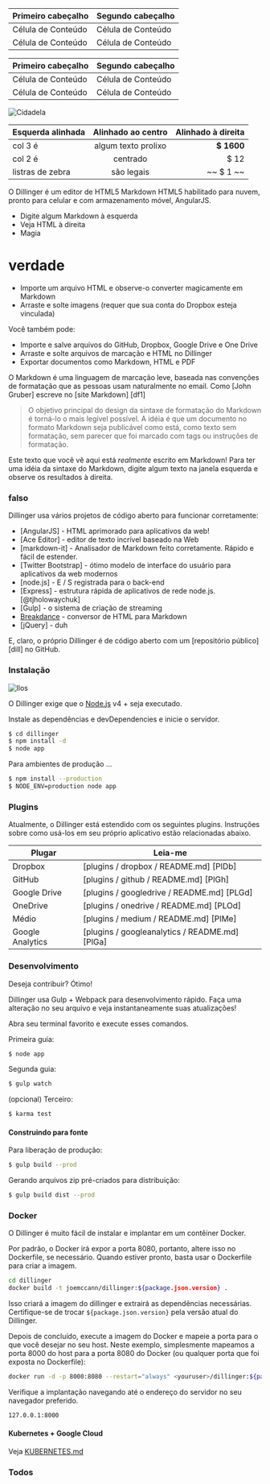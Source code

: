 Primeiro cabeçalho | Segundo cabeçalho
--- | ---
Célula de Conteúdo | Célula de Conteúdo
Célula de Conteúdo | Célula de Conteúdo

Primeiro cabeçalho | Segundo cabeçalho
--- | ---
Célula de Conteúdo | Célula de Conteúdo
Célula de Conteúdo | Célula de Conteúdo

![Cidadela](https://vignette.wikia.nocookie.net/masseffect/images/d/d7/MassEffect2Citadel.jpg/revision/latest?cb=20100721191415)

Esquerda alinhada | Alinhado ao centro | Alinhado à direita
:-- | :-: | --:
col 3 é | algum texto prolixo | **$ 1600**
col 2 é | centrado | $ 12
listras de zebra | são legais | ~~ $ 1 ~~

O Dillinger é um editor de HTML5 Markdown HTML5 habilitado para nuvem, pronto para celular e com armazenamento móvel, AngularJS.

- Digite algum Markdown à esquerda
- Veja HTML à direita
- Magia

# verdade

- Importe um arquivo HTML e observe-o converter magicamente em Markdown
- Arraste e solte imagens (requer que sua conta do Dropbox esteja vinculada)

Você também pode:

- Importe e salve arquivos do GitHub, Dropbox, Google Drive e One Drive
- Arraste e solte arquivos de marcação e HTML no Dillinger
- Exportar documentos como Markdown, HTML e PDF

O Markdown é uma linguagem de marcação leve, baseada nas convenções de formatação que as pessoas usam naturalmente no email. Como [John Gruber] escreve no [site Markdown] [df1]

> O objetivo principal do design da sintaxe de formatação do Markdown é torná-lo o mais legível possível. A idéia é que um documento no formato Markdown seja publicável como está, como texto sem formatação, sem parecer que foi marcado com tags ou instruções de formatação.

Este texto que você vê aqui está *realmente* escrito em Markdown! Para ter uma idéia da sintaxe do Markdown, digite algum texto na janela esquerda e observe os resultados à direita.

### falso

Dillinger usa vários projetos de código aberto para funcionar corretamente:

- [AngularJS] - HTML aprimorado para aplicativos da web!
- [Ace Editor] - editor de texto incrível baseado na Web
- [markdown-it] - Analisador de Markdown feito corretamente. Rápido e fácil de estender.
- [Twitter Bootstrap] - ótimo modelo de interface do usuário para aplicativos da web modernos
- [node.js] - E / S registrada para o back-end
- [Express] - estrutura rápida de aplicativos de rede node.js. [@tjholowaychuk]
- [Gulp] - o sistema de criação de streaming
- [Breakdance](https://breakdance.github.io/breakdance/) - conversor de HTML para Markdown
- [jQuery] - duh

E, claro, o próprio Dillinger é de código aberto com um [repositório público] [dill] no GitHub.

### Instalação

![Ilos](https://lh3.googleusercontent.com/proxy/DDV8a7sLIWurhJtW8Ego9bq-JlwpfFFoR0tkLJQKKYXEXoWHB6ZUP5jGKD2VcYt3z1QVsgcn6L3GoU1ns8m9fvi3U51GzddA70ZUMHgzHvjl4-i7YOJY9cShBPrfjUhMQhxaJ97WFBp612XmjMXVGypfGkiBarN4PWxhiHkiYYNW7HGbtTpOcyt9GQ4Q23C2noxLTWFXZMcQZhRpQA_qzu2n6_H6CPViBnhSHpEl4JZAPaGCSJqgZg)

O Dillinger exige que o [Node.js](https://nodejs.org/) v4 + seja executado.

Instale as dependências e devDependencies e inicie o servidor.

```sh
$ cd dillinger
$ npm install -d
$ node app
```

Para ambientes de produção ...

```sh
$ npm install --production
$ NODE_ENV=production node app
```

### Plugins

Atualmente, o Dillinger está estendido com os seguintes plugins. Instruções sobre como usá-los em seu próprio aplicativo estão relacionadas abaixo.

Plugar | Leia-me
--- | ---
Dropbox | [plugins / dropbox / README.md] [PlDb]
GitHub | [plugins / github / README.md] [PlGh]
Google Drive | [plugins / googledrive / README.md] [PLGd]
OneDrive | [plugins / onedrive / README.md] [PLOd]
Médio | [plugins / medium / README.md] [PlMe]
Google Analytics | [plugins / googleanalytics / README.md] [PlGa]

### Desenvolvimento

Deseja contribuir? Ótimo!

Dillinger usa Gulp + Webpack para desenvolvimento rápido. Faça uma alteração no seu arquivo e veja instantaneamente suas atualizações!

Abra seu terminal favorito e execute esses comandos.

Primeira guia:

```sh
$ node app
```

Segunda guia:

```sh
$ gulp watch
```

(opcional) Terceiro:

```sh
$ karma test
```

#### Construindo para fonte

Para liberação de produção:

```sh
$ gulp build --prod
```

Gerando arquivos zip pré-criados para distribuição:

```sh
$ gulp build dist --prod
```

### Docker

O Dillinger é muito fácil de instalar e implantar em um contêiner Docker.

Por padrão, o Docker irá expor a porta 8080, portanto, altere isso no Dockerfile, se necessário. Quando estiver pronto, basta usar o Dockerfile para criar a imagem.

```sh
cd dillinger
docker build -t joemccann/dillinger:${package.json.version} .
```

Isso criará a imagem do dillinger e extrairá as dependências necessárias. Certifique-se de trocar `${package.json.version}` pela versão atual do Dillinger.

Depois de concluído, execute a imagem do Docker e mapeie a porta para o que você desejar no seu host. Neste exemplo, simplesmente mapeamos a porta 8000 do host para a porta 8080 do Docker (ou qualquer porta que foi exposta no Dockerfile):

```sh
docker run -d -p 8000:8080 --restart="always" <youruser>/dillinger:${package.json.version}
```

Verifique a implantação navegando até o endereço do servidor no seu navegador preferido.

```sh
127.0.0.1:8000
```

#### Kubernetes + Google Cloud

Veja [KUBERNETES.md](https://github.com/joemccann/dillinger/blob/master/KUBERNETES.md)

### Todos
